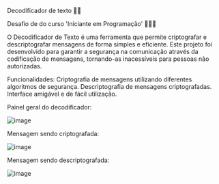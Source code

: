 Decodificador de texto 🔐🚀

Desafio de do curso 'Iniciante em Programação' 👩🏾‍💻

O Decodificador de Texto é uma ferramenta que permite criptografar e descriptografar mensagens de forma simples e eficiente. 
Este projeto foi desenvolvido para garantir a segurança na comunicação através da codificação de mensagens, tornando-as inacessíveis para pessoas não autorizadas.

Funcionalidades:
Criptografia de mensagens utilizando diferentes algoritmos de segurança.
Descriptografia de mensagens criptografadas.
Interface amigável e de fácil utilização.

Painel geral do decodificador:

![image](https://github.com/user-attachments/assets/0cdc007c-76fb-4198-8d0e-7e47d1ba66e1)

Mensagem sendo criptografada:

![image](https://github.com/user-attachments/assets/33b708e0-cc44-4431-9081-0e2a6d558557)

Mensagem sendo descriptografada:

![image](https://github.com/user-attachments/assets/7d01c48b-001a-4883-b1f7-9905beb41cc7)
